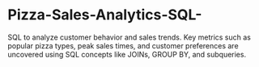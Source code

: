 # Pizza-Sales-Analytics-SQL-
SQL to analyze customer behavior and sales trends. Key metrics such as popular pizza types, peak sales times, and customer preferences are uncovered using SQL concepts like JOINs, GROUP BY, and subqueries. 
